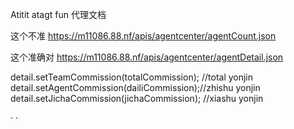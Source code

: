 Atitit atagt  fun 代理文档

这个不准
https://m11086.88.nf/apis/agentcenter/agentCount.json






这个准确对
https://m11086.88.nf/apis/agentcenter/agentDetail.json

detail.setTeamCommission(totalCommission);       //total yonjin 
		detail.setAgentCommission(dailiCommission);//zhishu yonjin
		detail.setJichaCommission(jichaCommission);  //xiashu yonjin


·  ·  

